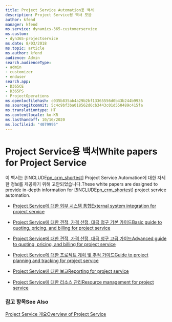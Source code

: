```yaml
---
title: Project Service Automation용 백서
description: Project Service용 백서 모음
author: kfend
manager: kfend
ms.service: dynamics-365-customerservice
ms.custom:
- dyn365-projectservice
ms.date: 8/03/2018
ms.topic: article
ms.author: kfend
audience: Admin
search.audienceType:
- admin
- customizer
- enduser
search.app:
- D365CE
- D365PS
- ProjectOperations
ms.openlocfilehash: c035b835ab4a29b2bf13365556d0b43b244b9936
ms.sourcegitcommit: 5c4c9bf3ba018562d6cb3443c01d550489c415fa
ms.translationtype: HT
ms.contentlocale: ko-KR
ms.lasthandoff: 10/16/2020
ms.locfileid: "4079995"
---
```

# <a name="white-papers-for-project-service"></a><span data-ttu-id="df33a-103">Project Service용 백서</span><span class="sxs-lookup"><span data-stu-id="df33a-103">White papers for Project Service</span></span>

<span data-ttu-id="df33a-104">이 백서는 [!INCLUDE[pn_crm_shortest](../includes/pn-crm-shortest.md)] Project Service Automation에 대한 자세한 정보를 제공하기 위해 고안되었습니다.</span><span class="sxs-lookup"><span data-stu-id="df33a-104">These white papers are designed to provide in-depth information for [!INCLUDE[pn_crm_shortest](../includes/pn-crm-shortest.md)] project service automation.</span></span>

-   [<span data-ttu-id="df33a-105">Project Service에 대한 외부 시스템 통합</span><span class="sxs-lookup"><span data-stu-id="df33a-105">External system integration for project service</span></span>](https://go.microsoft.com/fwlink/?LinkId=825445)

-   [<span data-ttu-id="df33a-106">Project Service에 대한 견적, 가격 산정, 대금 청구 기본 가이드</span><span class="sxs-lookup"><span data-stu-id="df33a-106">Basic guide to quoting, pricing, and billing for project service</span></span>](https://go.microsoft.com/fwlink/?LinkId=825241)

-   [<span data-ttu-id="df33a-107">Project Service에 대한 견적, 가격 산정, 대금 청구 고급 가이드</span><span class="sxs-lookup"><span data-stu-id="df33a-107">Advanced guide to quoting, pricing, and billing for project service</span></span>](https://go.microsoft.com/fwlink/?LinkId=825242)

-   [<span data-ttu-id="df33a-108">Project Service에 대한 프로젝트 계획 및 추적 가이드</span><span class="sxs-lookup"><span data-stu-id="df33a-108">Guide to project planning and tracking for project service</span></span>](https://go.microsoft.com/fwlink/?LinkId=825243)

-   [<span data-ttu-id="df33a-109">Project Service에 대한 보고</span><span class="sxs-lookup"><span data-stu-id="df33a-109">Reporting for project service</span></span>](https://go.microsoft.com/fwlink/?LinkId=825446)

-   [<span data-ttu-id="df33a-110">Project Service에 대한 리소스 관리</span><span class="sxs-lookup"><span data-stu-id="df33a-110">Resource management for project service</span></span>](https://go.microsoft.com/fwlink/?LinkId=825244)

### <a name="see-also"></a><span data-ttu-id="df33a-111">참고 항목</span><span class="sxs-lookup"><span data-stu-id="df33a-111">See Also</span></span>
 [<span data-ttu-id="df33a-112">Project Service 개요</span><span class="sxs-lookup"><span data-stu-id="df33a-112">Overview of Project Service</span></span>](../psa/overview.md)
